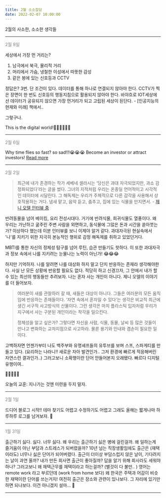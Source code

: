 ```yaml
---
title: 2월 소소잡담
date: 2022-02-07 10:00:00
---
```


2월의 사소한, 소소한 생각들


---

<font color="gray">2월 8일</font>

세상에서 가장 먼 거리는? 
1. 남극에서 북극, 물리적 거리
2. 머리에서 가슴, 냉철한 이성에서 따뜻한 감성
3. 같은 봉에 있는 신호등과 CCTV

정답은? 3번. 단 조건이 있다. 데이터를 통해 하나로 연결되지 않아야 한다. CCTV가 찍은 장면이 한 번도 신호등의 행동지침으로 활용되지 않아야 한다. 바야흐로 IOT세상에선 데이터가 공유되지 않으면 가장 먼거리가 되고 고립된 세상이 된단다. - [인공지능의 현재와 미래] 책에서.. 

그렇구나. 

This is the digital world!👩‍💻👩‍💻👩‍💻

---

<font color="gray">2월 6일</font>

Why time flies so fast? so sad!!!😭😭😭
Become an investor or attract investors!
[Read more](https://noondayz.github.io/blog/posts/noondi-log-pricing)

---
<font color="gray">2월 2일</font>

> 최근에 내가 존경하는 작가 세베네 셀라시는 ‘당신은 과대 자극되었지만, 과소 감정화되었다’라는 글을 썼다. 그녀의 지적처럼 우리는 온종일 언어적이고 시각적인 데이터에 시달린다. 그 해독제는 우리가 주체적으로 다른 감각을 사용해서 상호작용하는 거다. 냄새 맡고, 음악 듣고, 춤추고, 집에 있는 식물을 만지면서. - [제니 오델 인터뷰 중](https://biz.chosun.com/notice/interstellar/2022/01/15/52AECRT255HRPMGCORQZM7HOSI/)


반려동물을 넘어 베이킹, 요리 전성시대다. 거기에 반려식물, 희귀식물도 열풍이다. 왜 우리는 가난하고 굶주린 주변 사람을 외면하고, 동식물에 그많은 돈과 시간을 쏟아붓는가? 이상하다 했는데 이분 인터뷰를 보니 이제야 알거 같다. 과대자극된 현실속에서 '나'를 지키기 위한 지극히 본능적인 행위로 감정 해독제를 취하고 있었던거다.


MBTI를 통한 자신의 정체성 탐구를 넘어 루틴, 습관 만들기도 핫하다. 이 또한 과대자극과 정보 속에서 나를 지키려는 눈물나는 노력이 아닌가! 😂😂😂 


하지만 기억하자. 나를 알려면 나를 대상화 하지 말고 단지 반응하는 존재라 생각해야한다. 사실 난 모든 상황에 반응할 필요도 없다. 적당히 하고 신경끄자, 그 안에서 내가 할 수 있는 최선의 행동들만 추려보자. 나는 혼자 사는 개인이 아니다. 제니 오델의 이야기를 더 들어보자.

> 여러분이 새를 관찰하러 갈 때, 새들은 대상이 아니다. 그들은 여러분의 모든 움직임에 반응하는 존재들이다. ‘자연 속에서 혼자일 수 있다’는 생각은 비교적 최근에 생긴 서구적 사고방식의 산물이다. 그런 생각은 마치 플라스틱 입자처럼 우리가 지구에서 사는 구분된 개인이라는 착각을 일으킨다.
>
> 정체성을 알고 싶은가? 그렇다면 자신을 사람, 식물, 동물, 날씨 등 많은 것들이 만나고 변화하는 교차지점으로 사고하라. 물론 용기와 인내와 겸손이 필요한 일이다.

고백하자면 언젠가부터 나도 백주부와 유명셰프들의 유투브를 보며 스프, 스파게티를 만들고  있다. (요리하는 나라니!! 새로운 자아 발견인가.. 그저 환경에 빠르게 적응해버린 자연스런 결과인가..) 
그러고보니 소확행이란 단어 안들어본지 오래됐다. 빠르다 디지털 유행이여.. 


🧅🍄🍆🥔🥕


오늘의 교훈: 지나가는 것엔 미련을 두지 말자.



---

<font color="gray">2월 1일</font>

드디어 블로그 시작!! 테마 찾기도 어렵고 수정하기도 어렵고 그래도 올해는 짧게나마 하루하루 로그를 남겨보자. 🚀

---
<font color="gray">1월 31일 </font>

출근하기 싫다. 싫다. 너무 싫다. 왜 우리는 출근하기 싫은 병에 걸린걸까. 왜 일하는게 즐거움이 아닌 부담과 스트레스가 되버렸을까? 10년 넘는 직장생활임에도 출근은 (재택이라도) 너무나 싫은 단어가 되어버렸다. 출근이 더이상 부담스럽지 않은 날이, 기다려지는 날이 과연 올까? 내가 만든 회사면 출근이 좋아질까? 답을 알기 위해 회사라도 세워야 하나? 그러고보니 왜 재택근무를 재택이라고 하는걸까? (별것이 다 불만.. ) 영어는 remote work 라고 부르던데 (work from home 보다) 왜 한국은 주택과 어감이 비슷한 재택이란 단어를 쓰는거지! 여전히 출근은 장소와 관련이 있나보다. 그 자리에 있기만 하면 되나보다. 이건 아니겠지 설마... 🏡

---